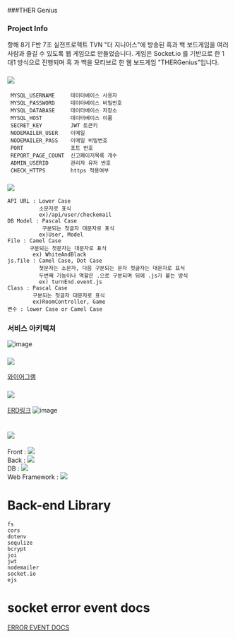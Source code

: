 ###THER Genius

### Project Info
항해 8기 F반 7조 실전프로젝트
TVN "더 지니어스"에 방송된 흑과 백 보드게임을 여러 사람과 즐길 수 있도록 웹 게임으로 만들었습니다.
게임은 Socket.io 를 기반으로 한 1대1 방식으로 진행되며 흑 과 백을 모티브로 한 웹 보드게임 "THERGenius"입니다.
###  <img src="https://img.shields.io/badge/.ENV-ECD53F?style=flat-square&logo=.ENV&logoColor=000000"/>


```
 MYSQL_USERNAME     데이터베이스 사용자
 MYSQL_PASSWORD     데이터베이스 비밀번호
 MYSQL_DATABASE     데이터베이스 저장소
 MYSQL_HOST         데이터베이스 이름
 SECRET_KEY         JWT 토큰키
 NODEMAILER_USER    이메일
 NODEMAILER_PASS    이메일 비밀번호
 PORT               포트 번호
 REPORT_PAGE_COUNT  신고페이지목록 개수
 ADMIN_USERID       관리자 유저 번호
 CHECK_HTTPS        https 적용여부
 ```
### <img src="https://img.shields.io/badge/Convention-D8352A?style=flat-square&logo=The Conversation&logoColor=000000"/>

```
API URL : Lower Case   
          소문자로 표식   
          ex)/api/user/checkemail   
DB Model : Pascal Case   
           구분되는 첫글자 대문자로 표식   
          ex)User, Model   
File : Camel Case   
       구분되는 첫문자는 대문자로 표식   
        ex) WhiteAndBlack   
js.file : Camel Case, Dot Case   
          첫문자는 소문자, 다음 구분되는 문자 첫글자는 대문자로 표식   
          두번째 기능이나 역할은 .으로 구분되며 뒤에 .js가 붙는 방식   
          ex) turnEnd.event.js   
Class : Pascal Case   
        구분되는 첫글자 대문자로 표식   
        ex)RoomController, Game   
변수 : lower Case or Camel Case   

```
### 서비스 아키텍쳐
![image](https://user-images.githubusercontent.com/108967786/192097106-93a2af0f-e8b3-460d-af08-6065f354bf28.png)

### <img src="https://img.shields.io/badge/와이어그램-B8DBE4?style=flat-square&logo=Pixabay&logoColor=000000"/>


[와이어그램](https://www.figma.com/file/0XBiaSNcr9NcTTKjBKfv1x/THERgeniusGame?node-id=0%3A1)

### <img src="https://img.shields.io/badge/ERD-000000?style=flat-square&logo=diagrams.net&logoColor=F08705"/>

[ERD링크](https://app.sqldbm.com/MySQL/Edit/p230806/)
![image](https://user-images.githubusercontent.com/108967786/192095357-0e10cbcc-7c77-41a3-ba87-b14ecaa08cc3.png)


# <img src="https://img.shields.io/badge/Tech stack-00000?style=flat-square&logo=Godot Engine&logoColor=478CBF"/>

Front : <img src="https://img.shields.io/badge/React-000000?style=flat-square&logo=React&logoColor=61DAFB"/>   
Back : <img src="https://img.shields.io/badge/Node.js-000000?style=flat-square&logo=Node.js&logoColor=339933"/>   
DB : <img src="https://img.shields.io/badge/Mysql-000000?style=flat-square&logo=MySQL&logoColor=4479A1"/>   
Web Framework : <img src="https://img.shields.io/badge/Express-E8E8E8?style=flat-square&logo=Express&logoColor=000000"/>


# Back-end Library
```
fs   
cors   
dotenv   
sequlize   
bcrypt   
joi   
jwt   
nodemailer   
socket.io   
ejs   
```
# socket error event docs
[ERROR EVENT DOCS](https://github.com/THERgeniusGame/develop_BE/blob/develop/socket/middlewares/errorEventDocs/errorName.md)
